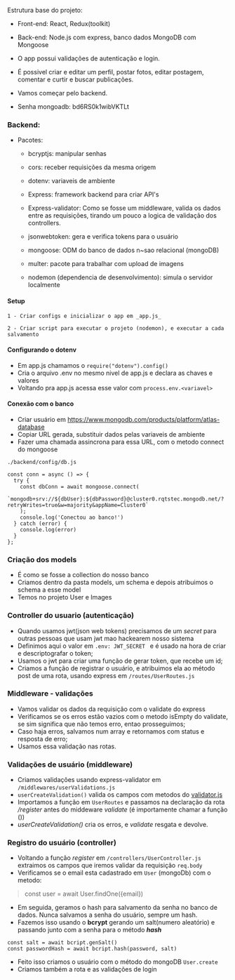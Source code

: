 Estrutura base do projeto:

* Front-end: React, Redux(toolkit)
* Back-end: Node.js com express, banco dados MongoDB com Mongoose

* O app possui validações de autenticação e login.

* É possivel criar e editar um perfil, postar fotos, editar postagem, comentar e curtir e buscar publicações.

* Vamos começar pelo backend.

* Senha mongoadb: bd6RS0k1wibVKTLt

### Backend: 

* Pacotes: 

    * bcryptjs: manipular senhas
    * cors: receber requisições da mesma origem
    * dotenv: variaveis de ambiente
    * Express: framework backend para criar API's
    * Express-validator: Como se fosse um middleware, valida os dados entre as requisições, tirando um pouco a logica de validação dos controllers.
    * jsonwebtoken: gera e verifica tokens para o usuário
    * mongoose: ODM do banco de dados n~sao relacional (mongoDB)
    * multer: pacote para trabalhar com upload de imagens

    * nodemon (dependencia de desenvolvimento): simula o servidor localmente


#### Setup
    1 - Criar configs e inicializar o app em _app.js_

    2 - Criar script para executar o projeto (nodemon), e executar a cada salvamento

#### Configurando o dotenv
 
* Em app.js chamamos o ```require("dotenv").config()```
* Cria o arquivo .env no mesmo nivel de app.js e declara as chaves e valores
* Voltando pra app.js acessa esse valor com ```process.env.<variavel>```

#### Conexão com o banco

* Criar usuário em https://www.mongodb.com/products/platform/atlas-database
* Copiar URL gerada, substituir dados pelas variaveis de ambiente
* Fazer uma chamada assincrona para essa URL, com o metodo connect do mongoose
```
./backend/config/db.js

const conn = async () => {
  try {
    const dbConn = await mongoose.connect(
        `mongodb+srv://${dbUser}:${dbPassword}@cluster0.rqtstec.mongodb.net/?retryWrites=true&w=majority&appName=Cluster0`
    );
    console.log('Conectou ao banco!')
  } catch (error) {
    console.log(error)
  }
};

```

### Criação dos models

* É como se fosse a collection do nosso banco
* Criamos dentro da pasta models, um schema e depois atribuimos o schema a esse model
* Temos no projeto User e Images

### Controller do usuario (autenticação)

* Quando usamos jwt(json web tokens) precisamos de um _secret_ para outras pessoas que usam jwt mao hackearem nosso sistema
* Definimos aqui o valor em ```.env: JWT_SECRET ``` e é usado na hora de criar e descriptografar o token;
* Usamos o jwt para criar uma função de gerar token, que recebe um id;
* Criamos a função de registrar o usuário, e atribuimos ela ao método post de uma rota, usando express em ```/routes/UserRoutes.js```

### Middleware - validações

* Vamos validar os dados da requisição com o validate do express
* Verificamos se os erros estão vazios com o metodo isEmpty do validate, se sim significa que não temos erro, entao prosseguimos;
* Caso haja erros, salvamos num array e retornamos com status e resposta de erro;
* Usamos essa validação nas rotas. 

### Validações de usuário (middleware)

* Criamos validações usando express-validator em ```/middlewares/userValidations.js```
* ```userCreateValidation()``` valida os campos com metodos do [validator.js](https://github.com/validatorjs/validator.js)
* Importamos a função em ```UserRoutes``` e passamos na declaração da rota _/register_ antes do middeware _validate_ (é importamente chamar a função ())
* _userCreateValidation()_ cria os erros, e _validate_ resgata e devolve. 

### Registro do usuário (controller)

* Voltando a função _register_ em ```/controllers/UserController.js``` extraimos os campos que iremos validar da requisição ```req.body ```
* Verificamos se o email esta cadastrado em ```User``` (mongoDb) com o metodo: 

> const user = await User.findOne({email})

* Em seguida, geramos o hash para salvamento da senha no banco de dados. Nunca salvamos a senha do usuário, sempre um hash. 
* Fazemos isso usando o **bcrypt** gerando um salt(numero aleatório) e passando junto com a senha para o método **_hash_**
``` 
const salt = await bcript.genSalt()
const passwordHash = await bcript.hash(password, salt) 
```
* Feito isso criamos o usuário com o método do mongoDB ```User.create```
* Criamos também a rota e as validações de login
